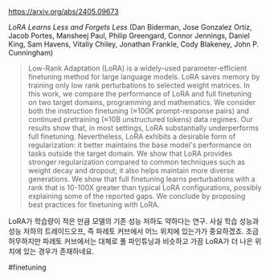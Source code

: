 https://arxiv.org/abs/2405.09673

*LoRA Learns Less and Forgets Less* (Dan Biderman, Jose Gonzalez Ortiz, Jacob Portes, Mansheej Paul, Philip Greengard, Connor Jennings, Daniel King, Sam Havens, Vitaliy Chiley, Jonathan Frankle, Cody Blakeney, John P. Cunningham)

> Low-Rank Adaptation (LoRA) is a widely-used parameter-efficient finetuning method for large language models. LoRA saves memory by training only low rank perturbations to selected weight matrices. In this work, we compare the performance of LoRA and full finetuning on two target domains, programming and mathematics. We consider both the instruction finetuning (≈100K prompt-response pairs) and continued pretraining (≈10B unstructured tokens) data regimes. Our results show that, in most settings, LoRA substantially underperforms full finetuning. Nevertheless, LoRA exhibits a desirable form of regularization: it better maintains the base model's performance on tasks outside the target domain. We show that LoRA provides stronger regularization compared to common techniques such as weight decay and dropout; it also helps maintain more diverse generations. We show that full finetuning learns perturbations with a rank that is 10-100X greater than typical LoRA configurations, possibly explaining some of the reported gaps. We conclude by proposing best practices for finetuning with LoRA.

LoRA가 학습량이 적은 만큼 모델의 기존 성능 저하도 약하다는 연구. 사실 학습 성능과 성능 저하의 트레이드오프, 즉 파레토 커브에서 어느 위치에 있는가가 중요하겠죠. 조금 허무하지만 파레토 커브에서는 대체로 풀 파인튜닝과 비슷하고 가끔 LoRA가 더 나은 위치에 있는 경우가 존재하네요.

#finetuning 
